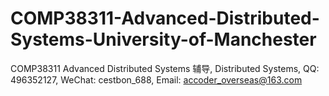 # COMP38311-Advanced-Distributed-Systems-University-of-Manchester
COMP38311 Advanced Distributed Systems 辅导, Distributed Systems, QQ: 496352127, WeChat: cestbon_688, Email: accoder_overseas@163.com
